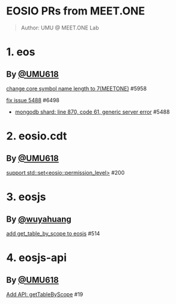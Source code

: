 # EOSIO PRs from MEET.ONE

> Author: UMU @ MEET.ONE Lab

# 1. eos

## By [@UMU618](https://github.com/UMU618)

[change core symbol name length to 7(MEETONE)](https://github.com/EOSIO/eos/pull/5958) \#5958


[fix issue 5488](https://github.com/EOSIO/eos/pull/6498) \#6498

- [mongodb shard: line 870, code 61, generic server error](https://github.com/EOSIO/eos/issues/5488) \#5488

# 2. eosio.cdt

## By [@UMU618](https://github.com/UMU618)

[support std::set\<eosio::permission_level\>](https://github.com/EOSIO/eosio.cdt/pull/200) \#200

# 3. eosjs

## By [@wuyahuang](https://github.com/wuyahuang)

[add get_table_by_scope to eosjs](https://github.com/EOSIO/eosjs/pull/514) \#514

# 4. eosjs-api

## By [@UMU618](https://github.com/UMU618)

[Add API: getTableByScope](https://github.com/EOSIO/eosjs-api/pull/19) \#19
